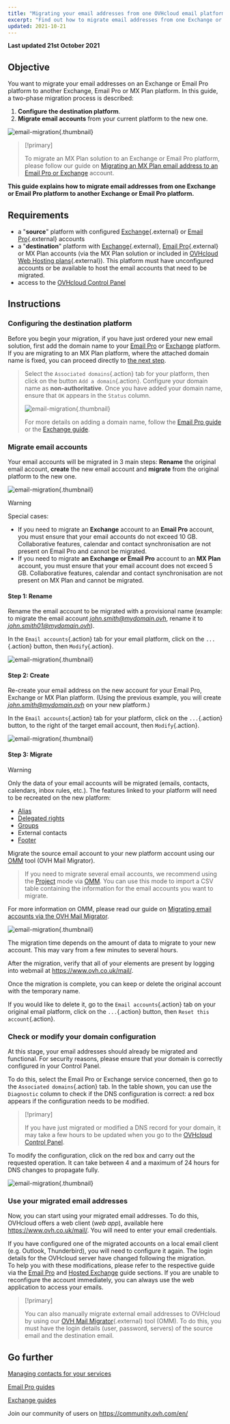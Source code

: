 ```yaml
---
title: "Migrating your email addresses from one OVHcloud email platform to another"
excerpt: "Find out how to migrate email addresses from one Exchange or Email Pro platform to another Exchange, Email Pro or MX Plan platform"
updated: 2021-10-21
---
```


**Last updated 21st October 2021**

## Objective

You want to migrate your email addresses on an Exchange or Email Pro platform to another Exchange, Email Pro or MX Plan platform. In this guide, a two-phase migration process is described:

1. **Configure the destination platform**.
2. **Migrate email accounts** from your current platform to the new one.

![email-migration](images/migration_platform01.gif){.thumbnail}

> [!primary]
>
> To migrate an MX Plan solution to an Exchange or Email Pro platform, please follow our guide on [Migrating an MX Plan email address to an Email Pro or Exchange](/pages/web/microsoft-collaborative-solutions/migration_control_panel) account.
>

**This guide explains how to migrate email addresses from one Exchange or Email Pro platform to another Exchange or Email Pro platform.**

## Requirements

- a "**source**" platform with configured [Exchange](https://www.ovh.co.uk/emails/hosted-exchange/){.external} or [Email Pro](https://www.ovh.co.uk/emails/email-pro/){.external} accounts
- a "**destination**" platform with [Exchange](https://www.ovh.co.uk/emails/hosted-exchange/){.external}, [Email Pro](https://www.ovh.co.uk/emails/email-pro/){.external} or MX Plan accounts (via the MX Plan solution or included in [OVHcloud Web Hosting plans](https://www.ovh.co.uk/web-hosting/){.external}). This platform must have unconfigured accounts or be available to host the email accounts that need to be migrated.
- access to the [OVHcloud Control Panel](https://www.ovh.com/auth/?action=gotomanager&from=https://www.ovh.co.uk/&ovhSubsidiary=GB)

## Instructions

### Configuring the destination platform

Before you begin your migration, if you have just ordered your new email solution, first add the domain name to your [Email Pro](/pages/web/emails-pro/first_config#step-2-add-your-domain-name) or [Exchange](/pages/web/microsoft-collaborative-solutions/exchange_adding_domain) platform. If you are migrating to an MX Plan platform, where the attached domain name is fixed, you can proceed directly to [the next step](#accountsmigration).

> Select the `Associated domains`{.action} tab for your platform, then click on the button `Add a domain`{.action}. Configure your domain name as **non-authoritative**. Once you have added your domain name, ensure that `OK` appears in the `Status` column.
>
> ![email-migration](images/migration_platform02.png){.thumbnail}
>
> For more details on adding a domain name, follow the [Email Pro guide](/pages/web/emails-pro/first_config#step-2-add-your-domain-name)  or the [Exchange guide](/pages/web/microsoft-collaborative-solutions/exchange_adding_domain).

### Migrate email accounts <a name="accountsmigration"></a>

Your email accounts will be migrated in 3 main steps: **Rename** the original email account, **create** the new email account and **migrate** from the original platform to the new one.

![email-migration](images/migration_platform03.gif){.thumbnail}

> [!warning]
>
> Special cases:
>
> - If you need to migrate an **Exchange** account to an **Email Pro** account, you must ensure that your email accounts do not exceed 10 GB. Collaborative features, calendar and contact synchronisation are not present on Email Pro and cannot be migrated.
> - If you need to migrate **an Exchange or Email Pro** account to an **MX Plan** account, you must ensure that your email account does not exceed 5 GB. Collaborative features, calendar and contact synchronisation are not present on MX Plan and cannot be migrated.

#### Step 1: Rename

Rename the email account to be migrated with a provisional name (example: to migrate the email account *john.smith@mydomain.ovh*, rename it to *john.smith01@mydomain.ovh*).

In the `Email accounts`{.action} tab for your email platform, click on the `...`{.action} button, then `Modify`{.action}.

![email-migration](images/migration_platform04.png){.thumbnail}

#### Step 2: Create

Re-create your email address on the new account for your Email Pro, Exchange or MX Plan platform. (Using the previous example, you will create *john.smith@mydomain.ovh* on your new platform.)

In the `Email accounts`{.action} tab for your platform, click on the `...`{.action} button, to the right of the target email account, then `Modify`{.action}.

![email-migration](images/migration_platform05.png){.thumbnail}

#### Step 3: Migrate

> [!warning]
>
> Only the data of your email accounts will be migrated (emails, contacts, calendars, inbox rules, etc.). The features linked to your platform will need to be recreated on the new platform:
>
> - [Alias](https://docs.ovh.com/gb/en/microsoft-collaborative-solutions/email-alias/)
> - [Delegated rights](/pages/web/microsoft-collaborative-solutions/feature_delegation)
> - [Groups](/pages/web/microsoft-collaborative-solutions/feature_groups)
> - External contacts
> - [Footer](/pages/web/microsoft-collaborative-solutions/feature_footers)

Migrate the source email account to your new platform account using our [OMM](https://omm.ovh.net/) tool (OVH Mail Migrator).

> If you need to migrate several email accounts, we recommend using the [Project](/pages/web/microsoft-collaborative-solutions/migration_omm#project) mode via [OMM](https://omm.ovh.net/Project/Create). You can use this mode to import a CSV table containing the information for the email accounts you want to migrate.

For more information on OMM, please read our guide on [Migrating email accounts via the OVH Mail Migrator](/pages/web/microsoft-collaborative-solutions/migration_omm).

![email-migration](images/migration_platform06.png){.thumbnail}

The migration time depends on the amount of data to migrate to your new account. This may vary from a few minutes to several hours.

After the migration, verify that all of your elements are present by logging into webmail at <https://www.ovh.co.uk/mail/>.

Once the migration is complete, you can keep or delete the original account with the temporary name.

If you would like to delete it, go to the `Email accounts`{.action} tab on your original email platform, click on the `...`{.action} button, then `Reset this account`{.action}.

### Check or modify your domain configuration

At this stage, your email addresses should already be migrated and functional. For security reasons, please ensure that your domain is correctly configured in your Control Panel.

To do this, select the Email Pro or Exchange service concerned, then go to the `Associated domains`{.action} tab. In the table shown, you can use the `Diagnostic` column to check if the DNS configuration is correct: a red box appears if the configuration needs to be modified.

> [!primary]
>
> If you have just migrated or modified a DNS record for your domain, it may take a few hours to be updated when you go to the [OVHcloud Control Panel](https://www.ovh.com/auth/?action=gotomanager&from=https://www.ovh.co.uk/&ovhSubsidiary=GB).
>

To modify the configuration, click on the red box and carry out the requested operation. It can take between 4 and a maximum of 24 hours for DNS changes to propagate fully.

![email-migration](images/check_the_dns_records_associated_domains.png){.thumbnail}

### Use your migrated email addresses

Now, you can start using your migrated email addresses. To do this, OVHcloud offers a web client (_web app_), available here <https://www.ovh.co.uk/mail/>. You will need to enter your email credentials.

If you have configured one of the migrated accounts on a local email client (e.g. Outlook, Thunderbird), you will need to configure it again. The login details for the OVHcloud server have changed following the migration.
<br>To help you with these modifications, please refer to the respective guide via the [Email Pro](https://docs.ovh.com/gb/en/emails-pro/) and [Hosted Exchange](https://docs.ovh.com/gb/en/microsoft-collaborative-solutions/) guide sections. If you are unable to reconfigure the account immediately, you can always use the web application to access your emails.

> [!primary]
>
> You can also manually migrate external email addresses to OVHcloud by using our [OVH Mail Migrator](https://omm.ovh.net/){.external} tool (OMM). To do this, you must have the login details (user, password, servers) of the source email and the destination email.
>

## Go further

[Managing contacts for your services](/pages/account/customer/managing_contacts)

[Email Pro guides](https://docs.ovh.com/gb/en/emails-pro/)

[Exchange guides](https://docs.ovh.com/gb/en/microsoft-collaborative-solutions/)

Join our community of users on <https://community.ovh.com/en/>

